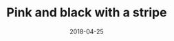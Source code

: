 ---
title: Pink and black with a stripe
date: 2018-04-25
img: /images/nails/pink-black-stripe.jpg
---
